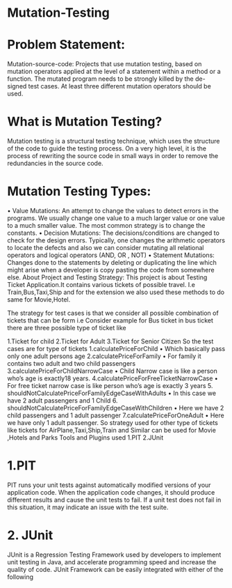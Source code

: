 # Mutation-Testing

# Problem Statement:
Mutation-source-code: Projects that use mutation testing, based on mutation operators applied at the level of a statement within a method or a function. The mutated program needs to be strongly killed by the de- signed test cases. At least three different mutation operators should be used.

# What is Mutation Testing?
Mutation testing is a structural testing technique, which uses the structure of the code to guide the testing process. On a very high level, it is the process of rewriting the source code in small ways in order to remove the redundancies in the source code.

# Mutation Testing Types:
• Value Mutations: An attempt to change the values to detect errors in the programs. We usually change one value to a much larger value or one value to a much smaller value. The most common strategy is to change the constants.
• Decision Mutations: The decisions/conditions are changed to check for the design errors. Typically, one changes the arithmetic operators to locate the defects and also we can consider mutating all relational operators and logical operators (AND, OR , NOT)
• Statement Mutations: Changes done to the statements by deleting or duplicating the line which might arise when a developer is copy pasting the code from somewhere else.
About Project and Testing Strategy:
This project is about Testing Ticket Application.It contains various tickets of possible travel. I.e Train,Bus,Taxi,Ship and for the extension we also used these methods to do same for Movie,Hotel.

The strategy for test cases is that we consider all possible combination of tickets that can be form i.e Consider example for Bus ticket in bus ticket there are three possible type of ticket like

1.Ticket for child
2.Ticket for Adult
3.Ticket for Senior Citizen
So the test cases are for type of tickets
 1.calculatePriceForChild
• Which basically pass only one adult persons age
2.calculatePriceForFamily
• For family it contains two adult and two child passengers
3.calculatePriceForChildNarrowCase
• Child Narrow case is like a person who’s age is exactly18 years.
4.calculatePriceForFreeTicketNarrowCase
• For free ticket narrow case is like person who’s age is exactly 3 years
5. shouldNotCalculatePriceForFamilyEdgeCaseWithAdults
• In this case we have 2 adult passengers and 1 Child
6. shouldNotCalculatePriceForFamilyEdgeCaseWithChildren
• Here we have 2 child passengers and 1 adult passenger
7.calculatePriceForOneAdult
• Here we have only 1 adult passenger.
So strategy used for other type of tickets like tickets for AirPlane,Taxi,Ship,Train and Similar can be used for Movie ,Hotels and Parks
Tools and Plugins used
1.PIT 2.JUnit
# 1.PIT
PIT runs your unit tests against automatically modified versions of your application
code. When the application code changes, it should produce different results and cause the unit tests to fail. If a unit test does not fail in this situation, it may indicate an issue with the test suite.

# 2. JUnit
JUnit is a Regression Testing Framework used by developers to implement unit
testing in Java, and accelerate programming speed and increase the quality of code. JUnit Framework can be easily integrated with either of the following

